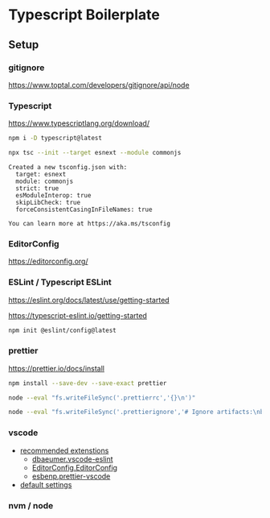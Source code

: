 # Typescript Boilerplate

## Setup

### gitignore

https://www.toptal.com/developers/gitignore/api/node

### Typescript

https://www.typescriptlang.org/download/

```sh
npm i -D typescript@latest

npx tsc --init --target esnext --module commonjs

```

```text
Created a new tsconfig.json with:
  target: esnext
  module: commonjs
  strict: true
  esModuleInterop: true
  skipLibCheck: true
  forceConsistentCasingInFileNames: true

You can learn more at https://aka.ms/tsconfig
```

### EditorConfig

https://editorconfig.org/

### ESLint / Typescript ESLint

https://eslint.org/docs/latest/use/getting-started

https://typescript-eslint.io/getting-started

```sh
npm init @eslint/config@latest

```

### prettier

https://prettier.io/docs/install

```sh
npm install --save-dev --save-exact prettier

node --eval "fs.writeFileSync('.prettierrc','{}\n')"

node --eval "fs.writeFileSync('.prettierignore','# Ignore artifacts:\nbuild\ncoverage\n')"

```

### vscode

- [recommended extenstions](./.vscode/extensions.json)
  - [dbaeumer.vscode-eslint](https://marketplace.visualstudio.com/items?itemName=dbaeumer.vscode-eslint)
  - [EditorConfig.EditorConfig](https://marketplace.visualstudio.com/items?itemName=EditorConfig.EditorConfig)
  - [esbenp.prettier-vscode](https://marketplace.visualstudio.com/items?itemName=esbenp.prettier-vscode)
- [default settings](./.vscode/settings.json)

### nvm / node
